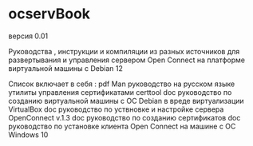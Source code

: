 # ocservBook
версия 0.01

 Руководства , инструкции и компиляции из разных источников
  для развертывания и управления сервером Open Connect на
  платформе  виртуальной машины с Debian 12

 Список включает в себя :
 pdf Man руководство на русском языке утилиты управления сертификатами certtool
 doc руководство по созданию виртуальной машины с ОС Debian в вреде виртуализации VirtualBox
 doc руководство по уствновке и настройке сервера OpenConnect v.1.3
 doc руководство по созданию сертификатов
 doc руководство по установке клиента Open Connect на машине с ОС Windows 10

 

  

